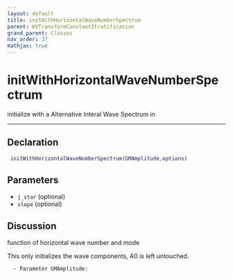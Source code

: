 ```yaml
---
layout: default
title: initWithHorizontalWaveNumberSpectrum
parent: WVTransformConstantStratification
grand_parent: Classes
nav_order: 37
mathjax: true
---
```


#  initWithHorizontalWaveNumberSpectrum

initialize with a Alternative Interal Wave Spectrum in


---

## Declaration
```matlab
 initWithHorizontalWaveNumberSpectrum(GMAmplitude,options)
```
## Parameters
+ `j_star`  (optional)
+ `slope`  (optional)

## Discussion
function of horizontal wave number and mode
 
  This only initializes the wave components, A0 is left untouched.
 
      - Parameter GMAmplitude:
    
